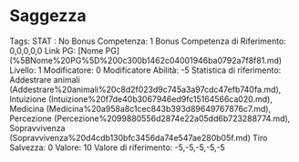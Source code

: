 # Saggezza

Tags: STAT
: No
Bonus Competenza: 1
Bonus Competenza di Riferimento: 0,0,0,0,0
Link PG: [Nome PG] (%5BNome%20PG%5D%200c300b1462c04001946ba0792a7f8f81.md)
Livello: 1
Modificatore: 0
Modificatore  Abilità: -5
Statistica di riferimento: Addestrare animali (Addestrare%20animali%20c8d2f023d9c745a3a97cdc47efb740fa.md), Intuizione (Intuizione%20f7de40b3067946ed9fc15164566ca020.md), Medicina (Medicina%20a958a8c1cec843b393d89649767876c7.md), Percezione (Percezione%2099880556d2874e22a05dd6b723288774.md), Sopravvivenza (Sopravvivenza%20d4cdb130bfc3456da74e547ae280b05f.md)
Tiro Salvezza: 0
Valore: 10
Valore di riferimento: -5,-5,-5,-5,-5